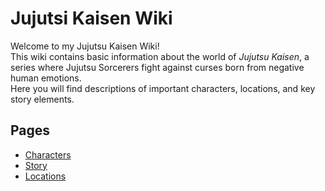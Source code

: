 # Jujutsi Kaisen Wiki

Welcome to my Jujutsu Kaisen Wiki!  
This wiki contains basic information about the world of *Jujutsu Kaisen*, a series where Jujutsu Sorcerers fight against curses born from negative human emotions.  
Here you will find descriptions of important characters, locations, and key story elements.

## Pages

- [Characters](characters.md)
- [Story](story.md)
- [Locations](locations.md)


